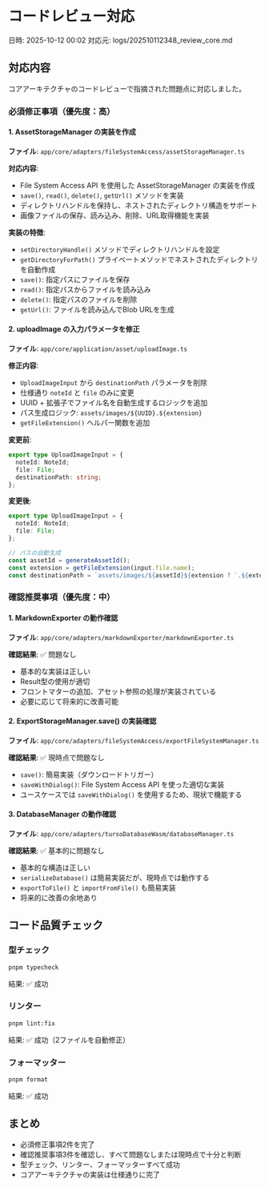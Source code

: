 # コードレビュー対応

日時: 2025-10-12 00:02
対応元: logs/202510112348_review_core.md

## 対応内容

コアアーキテクチャのコードレビューで指摘された問題点に対応しました。

### 必須修正事項（優先度：高）

#### 1. AssetStorageManager の実装を作成

**ファイル**: `app/core/adapters/fileSystemAccess/assetStorageManager.ts`

**対応内容**:
- File System Access API を使用した AssetStorageManager の実装を作成
- `save()`, `read()`, `delete()`, `getUrl()` メソッドを実装
- ディレクトリハンドルを保持し、ネストされたディレクトリ構造をサポート
- 画像ファイルの保存、読み込み、削除、URL取得機能を実装

**実装の特徴**:
- `setDirectoryHandle()` メソッドでディレクトリハンドルを設定
- `getDirectoryForPath()` プライベートメソッドでネストされたディレクトリを自動作成
- `save()`: 指定パスにファイルを保存
- `read()`: 指定パスからファイルを読み込み
- `delete()`: 指定パスのファイルを削除
- `getUrl()`: ファイルを読み込んでBlob URLを生成

#### 2. uploadImage の入力パラメータを修正

**ファイル**: `app/core/application/asset/uploadImage.ts`

**修正内容**:
- `UploadImageInput` から `destinationPath` パラメータを削除
- 仕様通り `noteId` と `file` のみに変更
- UUID + 拡張子でファイル名を自動生成するロジックを追加
- パス生成ロジック: `assets/images/${UUID}.${extension}`
- `getFileExtension()` ヘルパー関数を追加

**変更前**:
```typescript
export type UploadImageInput = {
  noteId: NoteId;
  file: File;
  destinationPath: string;
};
```

**変更後**:
```typescript
export type UploadImageInput = {
  noteId: NoteId;
  file: File;
};

// パスの自動生成
const assetId = generateAssetId();
const extension = getFileExtension(input.file.name);
const destinationPath = `assets/images/${assetId}${extension ? `.${extension}` : ""}` as Path;
```

### 確認推奨事項（優先度：中）

#### 1. MarkdownExporter の動作確認

**ファイル**: `app/core/adapters/markdownExporter/markdownExporter.ts`

**確認結果**: ✅ 問題なし
- 基本的な実装は正しい
- Result型の使用が適切
- フロントマターの追加、アセット参照の処理が実装されている
- 必要に応じて将来的に改善可能

#### 2. ExportStorageManager.save() の実装確認

**ファイル**: `app/core/adapters/fileSystemAccess/exportFileSystemManager.ts`

**確認結果**: ✅ 現時点で問題なし
- `save()`: 簡易実装（ダウンロードトリガー）
- `saveWithDialog()`: File System Access API を使った適切な実装
- ユースケースでは `saveWithDialog()` を使用するため、現状で機能する

#### 3. DatabaseManager の動作確認

**ファイル**: `app/core/adapters/tursoDatabaseWasm/databaseManager.ts`

**確認結果**: ✅ 基本的に問題なし
- 基本的な構造は正しい
- `serializeDatabase()` は簡易実装だが、現時点では動作する
- `exportToFile()` と `importFromFile()` も簡易実装
- 将来的に改善の余地あり

## コード品質チェック

### 型チェック

```bash
pnpm typecheck
```

結果: ✅ 成功

### リンター

```bash
pnpm lint:fix
```

結果: ✅ 成功（2ファイルを自動修正）

### フォーマッター

```bash
pnpm format
```

結果: ✅ 成功

## まとめ

- 必須修正事項2件を完了
- 確認推奨事項3件を確認し、すべて問題なしまたは現時点で十分と判断
- 型チェック、リンター、フォーマッターすべて成功
- コアアーキテクチャの実装は仕様通りに完了
